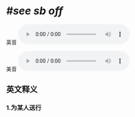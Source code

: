# ***\#see sb off*** 
英音
<audio src="./media/see sb off1_AAC.aac" controls="controls"></audio>

美音
<audio src="./media/see sb off2_AAC.aac" controls="controls"></audio>



  

英文释义
---
### 1.**为某人送行**  


